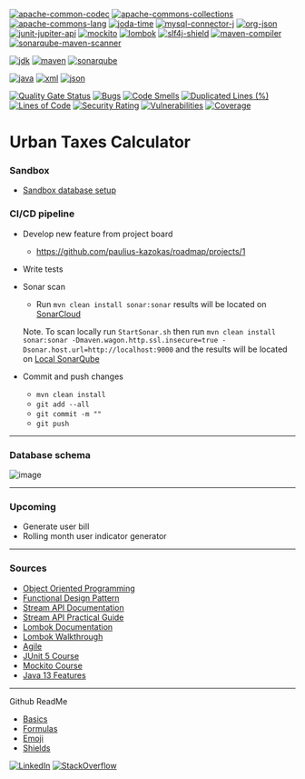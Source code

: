 <!-- Links -->
[linkedin-shield]: https://img.shields.io/badge/-LinkedIn-black.svg?style=flat-square&logo=linkedin&colorB=555
[linkedin-url]: https://www.linkedin.com/in/paulius-leonardas-kazokas/

[stackoverflow-shield]: https://img.shields.io/badge/StackOverflow-lpkej-orange
[stackoverflow-url]: https://stackoverflow.com/users/8631776/lpkej

[apache-common-codec-shield]: https://img.shields.io/badge/apache--commons--codec-v4.4-red.svg
[apache-common-codec-link]: https://github.com/apache/commons-codec

[apache-commons-collections-shield]: https://img.shields.io/badge/apache--commons--collections-v4.4-red.svg
[apache-commons-collections-link]: https://github.com/apache/commons-collections

[apache-commons-lang-shield]: https://img.shields.io/badge/apache--commons--lang-v3.10-red.svg
[apache-commons-lang-link]: https://github.com/apache/commons-lang

[joda-time-shield]: https://img.shields.io/badge/joda--time-v2.10.6-blue.svg
[joda-time-link]: https://github.com/JodaOrg/joda-time

[mysql-connector-j-shield]: https://img.shields.io/badge/mysql--connector--j-v8.0.20-blue.svg
[mysql-connector-j-link]: https://github.com/mysql/mysql-connector-j

[org-json-shiled]: https://img.shields.io/badge/org--json-v20200518-yellow
[org-joda-link]: https://github.com/stleary/JSON-java

[junit-jupiter-api-shield]: https://img.shields.io/badge/junit--jupiter--api-v5.6.2-lightgrey.svg
[junit-jupiter-api-link]: https://mvnrepository.com/artifact/org.junit.jupiter/junit-jupiter-api/5.6.2

[mockito-shield]: https://img.shields.io/badge/mockito-v3.3.3-green.svg
[mockito-link]: https://github.com/mockito/mockito

[lombok-shield]: https://img.shields.io/badge/lombok-v1.18.12-orange.svg
[lombok-link]: https://github.com/rzwitserloot/lombok

[slf4j-shield]: https://img.shields.io/badge/slf4j-v1.7.21-green.svg
[slf4j-link]: https://github.com/qos-ch/slf4j

[jdk-shield]: https://img.shields.io/badge/jdk-v13.0.2-blue.svg
[jdk-link]: https://www.oracle.com/java/technologies/javase/jdk13-archive-downloads.html

[maven-shield]: https://img.shields.io/badge/maven-v3.6.3-red.svg
[maven-link]: https://maven.apache.org/download.cgi#downloading-apache-maven-3-6-3

[maven-compiler-shield]: https://img.shields.io/badge/maven--compiler-v3.8.1-red.svg
[maven-compiler-link]: https://mvnrepository.com/artifact/org.apache.maven.plugins/maven-compiler-plugin/3.8.1

[repo-java-shield]: https://img.shields.io/github/languages/top/paulius-kazokas/Urban-Taxes-Calculator?label=Java&logoColor=red
[repo-java-link]: https://github.com/paulius-kazokas/Urban-Taxes-Calculator/search?l=java

[sonarqube-shield]: https://img.shields.io/badge/sonarqube-v8.4.2.36762-green.svg
[sonarqube-link]: https://www.sonarqube.org/success-download-community-edition/

[sonarqube-maven-shield]: https://img.shields.io/badge/org--sonarsource--scanner--maven-v3.7.0.1746-green.svg
[sonarqube-maven-link]: https://mvnrepository.com/artifact/org.sonarsource.scanner.maven/sonar-maven-plugin/3.7.0.1746

[java]: https://img.shields.io/badge/-java-blue.svg
[xml]: https://img.shields.io/badge/-xml-red.svg
[json]: https://img.shields.io/badge/-json-green.svg


<!-- Dependencies section -->
[![apache-common-codec][apache-common-codec-shield]][apache-common-codec-link]
[![apache-commons-collections][apache-commons-collections-shield]][apache-commons-collections-link]
[![apache-commons-lang][apache-commons-lang-shield]][apache-commons-lang-link]
[![joda-time][joda-time-shield]][joda-time-link]
[![mysql-connector-j][mysql-connector-j-shield]][mysql-connector-j-link]
[![org-json][org-json-shiled]][org-joda-link]
[![junit-jupiter-api][junit-jupiter-api-shield]][junit-jupiter-api-link]
[![mockito][mockito-shield]][mockito-link]
[![lombok][lombok-shield]][lombok-link]
[![slf4j-shield]][slf4j-link]
[![maven-compiler][maven-compiler-shield]][maven-compiler-link]
[![sonarqube-maven-scanner][sonarqube-maven-shield]][sonarqube-maven-link]

[![jdk][jdk-shield]][jdk-link]
[![maven][maven-shield]][maven-link]
[![sonarqube][sonarqube-shield]][sonarqube-link]

[![java][java]][java]
[![xml][xml]][xml]
[![json][json]][json]

<!-- SonarCloud section -->
<!-- Note: in order to get sonar badges goto sonarcloud.io project and locate blue button "Get project badges" -->
[![Quality Gate Status](https://sonarcloud.io/api/project_badges/measure?project=urban.taxes.calculator%3AUrban-Taxes-Calculator&metric=alert_status)](https://sonarcloud.io/dashboard?id=urban.taxes.calculator%3AUrban-Taxes-Calculator)
[![Bugs](https://sonarcloud.io/api/project_badges/measure?project=urban.taxes.calculator%3AUrban-Taxes-Calculator&metric=bugs)](https://sonarcloud.io/dashboard?id=urban.taxes.calculator%3AUrban-Taxes-Calculator)
[![Code Smells](https://sonarcloud.io/api/project_badges/measure?project=urban.taxes.calculator%3AUrban-Taxes-Calculator&metric=code_smells)](https://sonarcloud.io/dashboard?id=urban.taxes.calculator%3AUrban-Taxes-Calculator)
[![Duplicated Lines (%)](https://sonarcloud.io/api/project_badges/measure?project=urban.taxes.calculator%3AUrban-Taxes-Calculator&metric=duplicated_lines_density)](https://sonarcloud.io/dashboard?id=urban.taxes.calculator%3AUrban-Taxes-Calculator)
[![Lines of Code](https://sonarcloud.io/api/project_badges/measure?project=urban.taxes.calculator%3AUrban-Taxes-Calculator&metric=ncloc)](https://sonarcloud.io/dashboard?id=urban.taxes.calculator%3AUrban-Taxes-Calculator)
[![Security Rating](https://sonarcloud.io/api/project_badges/measure?project=urban.taxes.calculator%3AUrban-Taxes-Calculator&metric=security_rating)](https://sonarcloud.io/dashboard?id=urban.taxes.calculator%3AUrban-Taxes-Calculator)
[![Vulnerabilities](https://sonarcloud.io/api/project_badges/measure?project=urban.taxes.calculator%3AUrban-Taxes-Calculator&metric=vulnerabilities)](https://sonarcloud.io/dashboard?id=urban.taxes.calculator%3AUrban-Taxes-Calculator)
[![Coverage](https://sonarcloud.io/api/project_badges/measure?project=urban.taxes.calculator%3AUrban-Taxes-Calculator&metric=coverage)](https://sonarcloud.io/dashboard?id=urban.taxes.calculator%3AUrban-Taxes-Calculator)

# Urban Taxes Calculator

### Sandbox

- <a href="https://drive.google.com/uc?export=view&id=1yl5RxNSI3tf5IwM2GERUDNd7IEUV4jXT" download>Sandbox database setup</a>


### CI/CD pipeline

- Develop new feature from project board
  - https://github.com/paulius-kazokas/roadmap/projects/1
- Write tests
- Sonar scan
  - Run ```mvn clean install sonar:sonar``` results will be located on [SonarCloud](https://sonarcloud.io/dashboard?id=urban.taxes.calculator%3AUrban-Taxes-Calculator)
  
  Note. To scan locally run ```StartSonar.sh``` then run ```mvn clean install sonar:sonar -Dmaven.wagon.http.ssl.insecure=true -Dsonar.host.url=http://localhost:9000``` and the results will be located on [Local SonarQube](http://localhost:9000/dashboard?id=urban.taxes.calculator%3AUrban-Taxes-Calculator)
- Commit and push changes
  - ```mvn clean install ```
  - ```git add --all```
  - ```git commit -m ""```
  - ```git push```

---

### Database schema

![image](https://drive.google.com/uc?export=view&id=1HQZ1744mkivKzUrVeUScUpvtJ54Vyzs8)
<!-- To do: add sandbox sql file -->

---

### Upcoming

- Generate user bill
- Rolling month user indicator generator

---

### Sources

- [Object Oriented Programming](https://medium.com/edureka/java-oop-cheat-sheet-9c6ebb5e1175)
- [Functional Design Pattern](https://medium.com/better-programming/functional-patterns-in-java-b2b781f84124)
- [Stream API Documentation](https://docs.oracle.com/javase/8/docs/api/java/util/stream/Stream.html)
- [Stream API Practical Guide](https://praveergupta.in/practical-guide-to-java-stream-api-7aadc02908f7)
- [Lombok Documentation](https://projectlombok.org/features/all)
- [Lombok Walkthrough](https://www.youtube.com/watch?v=goISFNxHEqc&ab_channel=MikeM%C3%B8llerNielsen)
- [Agile](https://www.youtube.com/watch?v=502ILHjX9EE)
- [JUnit 5 Course](https://www.pluralsight.com/courses/tdd-junit5)
- [Mockito Course](https://www.pluralsight.com/courses/mockito-getting-started)
- [Java 13 Features](https://docs.oracle.com/en/java/javase/13/language/preview-language-and-vm-features.html)

---

Github ReadMe

- [Basics](https://guides.github.com/features/mastering-markdown/)
- [Formulas](https://www.codecogs.com/latex/eqneditor.php)
- [Emoji](https://gist.github.com/rxaviers/7360908)
- [Shields](https://shields.io)


[![LinkedIn][linkedin-shield]]([linkedin-url])
[![StackOverflow][stackoverflow-shield]]([stackoverflow-url])


